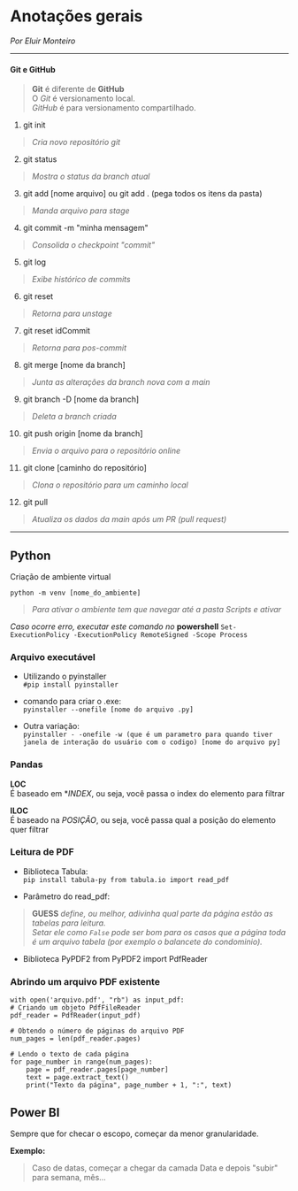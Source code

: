 # Anotações gerais
*Por Eluir Monteiro*

---
#### **Git e GitHub**   
> **Git** é diferente de **GitHub**   
> O *Git* é versionamento local.   
>*GitHub* é para versionamento compartilhado.

1. git init  
> *Cria novo repositório git*

2. git status   
> *Mostra o status da branch atual*

3. git add [nome arquivo] ou git add . (pega todos os itens da pasta) 
> *Manda arquivo para stage*

4. git commit -m "minha mensagem"
> *Consolida o checkpoint "commit"*

5. git log
> *Exibe histórico de commits*

6. git reset
> *Retorna para unstage*

7. git reset idCommit
> *Retorna para pos-commit*

8. git merge [nome da branch]
> *Junta as alterações da branch nova com a main*

9. git branch -D [nome da branch]
> *Deleta a branch criada*

10. git push origin [nome da branch]
> *Envia o arquivo para o repositório online*

11. git clone [caminho do repositório]
> *Clona o repositório para um caminho local*

12. git pull
> *Atualiza os dados da main após um PR (pull request)*
---
## Python

Criação de ambiente virtual 

`python -m venv [nome_do_ambiente]`

> *Para ativar o ambiente tem que navegar até a pasta Scripts e ativar*

*Caso ocorre erro, executar este comando no* **powershell**
`Set-ExecutionPolicy -ExecutionPolicy RemoteSigned -Scope Process`


### Arquivo executável

* Utilizando o pyinstaller   
`#pip install pyinstaller`

* comando para criar o .exe:   
`pyinstaller --onefile [nome do arquivo .py]`

* Outra variação:   
`pyinstaller - -onefile -w (que é um parametro para quando tiver janela de interação do usuário com o codigo) [nome do arquivo py]`

### Pandas

**LOC**   
É baseado em **INDEX*, ou seja, você passa o index do elemento para filtrar

**ILOC**   
É baseado na *POSIÇÃO*, ou seja, você passa qual a posição do elemento quer filtrar

### Leitura de PDF

* Biblioteca Tabula:   
`pip install tabula-py from tabula.io import read_pdf`


* Parâmetro do read_pdf:
> **GUESS** *define, ou melhor, adivinha qual parte da página estão as tabelas para leitura.   
Setar ele como `False` pode ser bom para os casos que a página toda é um arquivo tabela (por exemplo o balancete do condominio).*

* Biblioteca PyPDF2
from PyPDF2 import PdfReader 

### Abrindo um arquivo PDF existente

	with open('arquivo.pdf', "rb") as input_pdf:
    # Criando um objeto PdfFileReader
    pdf_reader = PdfReader(input_pdf)

    # Obtendo o número de páginas do arquivo PDF
    num_pages = len(pdf_reader.pages)

    # Lendo o texto de cada página
    for page_number in range(num_pages):
        page = pdf_reader.pages[page_number]
        text = page.extract_text()
        print("Texto da página", page_number + 1, ":", text)
		
## Power BI

Sempre que for checar o escopo, começar da menor granularidade.

**Exemplo:**   
>Caso de datas, começar a chegar da camada Data e depois "subir" para semana, mês...